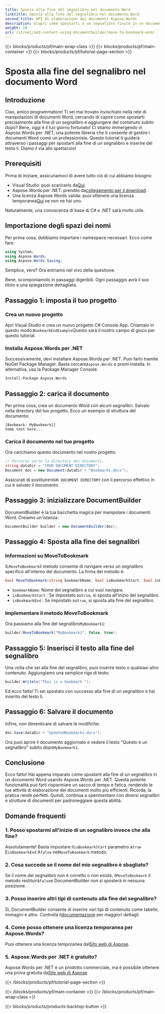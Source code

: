 ```yaml
---
title: Sposta alla fine del segnalibro nel documento Word
linktitle: Sposta alla fine del segnalibro nel documento Word
second_title: API di elaborazione dei documenti Aspose.Words
description: Scopri come spostarti a un segnalibro finale in un documento Word usando Aspose.Words per .NET. Segui la nostra guida dettagliata, passo dopo passo, per una manipolazione precisa del documento.
weight: 10
url: /it/net/add-content-using-documentbuilder/move-to-bookmark-end/
---
```


{{< blocks/products/pf/main-wrap-class >}}
{{< blocks/products/pf/main-container >}}
{{< blocks/products/pf/tutorial-page-section >}}

# Sposta alla fine del segnalibro nel documento Word

## Introduzione

Ciao, amico programmatore! Ti sei mai trovato invischiato nella rete di manipolazioni di documenti Word, cercando di capire come spostarti precisamente alla fine di un segnalibro e aggiungere del contenuto subito dopo? Bene, oggi è il tuo giorno fortunato! Ci stiamo immergendo in Aspose.Words per .NET, una potente libreria che ti consente di gestire i documenti Word come un professionista. Questo tutorial ti guiderà attraverso i passaggi per spostarti alla fine di un segnalibro e inserire del testo lì. Diamo il via allo spettacolo!

## Prerequisiti

Prima di iniziare, assicuriamoci di avere tutto ciò di cui abbiamo bisogno:

-  Visual Studio: puoi scaricarlo da[Qui](https://visualstudio.microsoft.com/).
-  Aspose.Words per .NET: prendilo da[collegamento per il download](https://releases.aspose.com/words/net/).
-  Una licenza Aspose.Words valida: puoi ottenere una licenza temporanea[Qui](https://purchase.aspose.com/temporary-license/) se non ne hai uno.

Naturalmente, una conoscenza di base di C# e .NET sarà molto utile.

## Importazione degli spazi dei nomi

Per prima cosa, dobbiamo importare i namespace necessari. Ecco come fare:

```csharp
using System;
using Aspose.Words;
using Aspose.Words.Saving;
```

Semplice, vero? Ora entriamo nel vivo della questione.

Bene, scomponiamolo in passaggi digeribili. Ogni passaggio avrà il suo titolo e una spiegazione dettagliata.

## Passaggio 1: imposta il tuo progetto

### Crea un nuovo progetto

 Apri Visual Studio e crea un nuovo progetto C# Console App. Chiamalo in questo modo:`BookmarkEndExample`Questo sarà il nostro campo di gioco per questo tutorial.

### Installa Aspose.Words per .NET

 Successivamente, devi installare Aspose.Words per .NET. Puoi farlo tramite NuGet Package Manager. Basta cercare`Aspose.Words` e premi installa. In alternativa, usa la Package Manager Console:

```bash
Install-Package Aspose.Words
```

## Passaggio 2: carica il documento

Per prima cosa, crea un documento Word con alcuni segnalibri. Salvalo nella directory del tuo progetto. Ecco un esempio di struttura del documento:

```plaintext
[Bookmark: MyBookmark1]
Some text here...
```

### Carica il documento nel tuo progetto

Ora carichiamo questo documento nel nostro progetto.

```csharp
// Percorso verso la directory dei documenti.
string dataDir = "YOUR DOCUMENT DIRECTORY";
Document doc = new Document(dataDir + "Bookmarks.docx");
```

 Assicurati di sostituire`YOUR DOCUMENT DIRECTORY` con il percorso effettivo in cui è salvato il documento.

## Passaggio 3: inizializzare DocumentBuilder

DocumentBuilder è la tua bacchetta magica per manipolare i documenti Word. Creiamo un'istanza:

```csharp
DocumentBuilder builder = new DocumentBuilder(doc);
```

## Passaggio 4: Sposta alla fine dei segnalibri

### Informazioni su MoveToBookmark

 IL`MoveToBookmark`il metodo consente di navigare verso un segnalibro specifico all'interno del documento. La firma del metodo è:

```csharp
bool MoveToBookmark(string bookmarkName, bool isBookmarkStart, bool isBookmarkEnd);
```

- `bookmarkName`: Nome del segnalibro a cui vuoi navigare.
- `isBookmarkStart` : Se impostato su`true`, si sposta all'inizio del segnalibro.
- `isBookmarkEnd` : Se impostato su`true`, si sposta alla fine del segnalibro.

### Implementare il metodo MoveToBookmark

 Ora passiamo alla fine del segnalibro`MyBookmark1`:

```csharp
builder.MoveToBookmark("MyBookmark1", false, true);
```

## Passaggio 5: Inserisci il testo alla fine del segnalibro


Una volta che sei alla fine del segnalibro, puoi inserire testo o qualsiasi altro contenuto. Aggiungiamo una semplice riga di testo:

```csharp
builder.Writeln("This is a bookmark.");
```

Ed ecco fatto! Ti sei spostato con successo alla fine di un segnalibro e hai inserito del testo lì.

## Passaggio 6: Salvare il documento


Infine, non dimenticare di salvare le modifiche:

```csharp
doc.Save(dataDir + "UpdatedBookmarks.docx");
```

 Ora puoi aprire il documento aggiornato e vedere il testo "Questo è un segnalibro" subito dopo`MyBookmark1`.

## Conclusione

Ecco fatto! Hai appena imparato come spostarti alla fine di un segnalibro in un documento Word usando Aspose.Words per .NET. Questa potente funzionalità può farti risparmiare un sacco di tempo e fatica, rendendo le tue attività di elaborazione dei documenti molto più efficienti. Ricorda, la pratica rende perfetti. Quindi, continua a sperimentare con diversi segnalibri e strutture di documenti per padroneggiare questa abilità.

## Domande frequenti

### 1. Posso spostarmi all'inizio di un segnalibro invece che alla fine?

 Assolutamente! Basta impostare il`isBookmarkStart` parametro a`true` E`isBookmarkEnd` A`false` nel`MoveToBookmark` metodo.

### 2. Cosa succede se il nome del mio segnalibro è sbagliato?

 Se il nome del segnalibro non è corretto o non esiste, il`MoveToBookmark` il metodo restituirà`false`e DocumentBuilder non si sposterà in nessuna posizione.

### 3. Posso inserire altri tipi di contenuto alla fine del segnalibro?

 Sì, DocumentBuilder consente di inserire vari tipi di contenuto come tabelle, immagini e altro. Controlla il[documentazione](https://reference.aspose.com/words/net/) per maggiori dettagli.

### 4. Come posso ottenere una licenza temporanea per Aspose.Words?

 Puoi ottenere una licenza temporanea dal[Sito web di Aspose](https://purchase.aspose.com/temporary-license/).

### 5. Aspose.Words per .NET è gratuito?

Aspose.Words per .NET è un prodotto commerciale, ma è possibile ottenere una prova gratuita da[Sito web di Aspose](https://releases.aspose.com/).

{{< /blocks/products/pf/tutorial-page-section >}}

{{< /blocks/products/pf/main-container >}}
{{< /blocks/products/pf/main-wrap-class >}}

{{< blocks/products/products-backtop-button >}}
